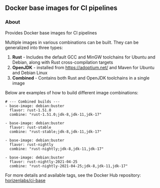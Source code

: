 ## Docker base images for CI pipelines

### About
Provides Docker base images for CI pipelines

Multiple images in various combinations can be built. They can be generalized into three types:
1. **Rust** - Includes the default GCC and MinGW toolchains for Ubuntu and Debian, along with Rust cross-compilation targets
2. **OpenJDK** - installed from https://adoptium.net/ and Maven for Ubuntu and Debian Linux
3. **Combined** - Contains both Rust and OpenJDK toolchains in a single image

Below are examples of how to build different image combinations:
```shell
# --- Combined builds ---
- base-image: debian:buster
  flavor: rust-1.51.0
  combine: "rust-1.51.0;jdk-8,jdk-11,jdk-17"

- base-image: debian:buster
  flavor: rust-stable
  combine: "rust-stable;jdk-8,jdk-11,jdk-17"

- base-image: debian:buster
  flavor: rust-nightly
  combine: "rust-nightly;jdk-8,jdk-11,jdk-17"

- base-image: debian:buster
  flavor: rust-nightly-2021-04-25
  combine: "rust-nightly-2021-04-25;jdk-8,jdk-11,jdk-17"
```

For more details and available tags, see the Docker Hub repository: [horizenlabs/ci-base](https://hub.docker.com/r/horizenlabs/ci-base)